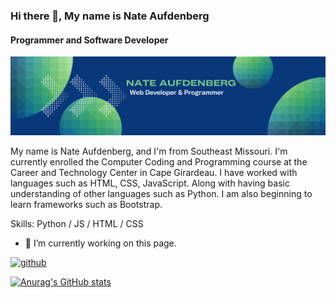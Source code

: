 ### Hi there 👋, My name is Nate Aufdenberg
#### Programmer and Software Developer
![Programmer and Software Developer](https://github.com/NateAufdenberg/NateAufdenberg/blob/main/Blue%2C%20Green%2C%20and%20White%20Modern%20Tech%20Web%20Developer%20LinkedIn%20Banner.png)

My name is Nate Aufdenberg, and I'm from Southeast Missouri. I'm currently enrolled the Computer Coding and Programming course at the Career and Technology Center in Cape Girardeau. I have worked with languages such as HTML, CSS, JavaScript. Along with having basic understanding of other languages such as Python. I am also beginning to learn frameworks such as Bootstrap.

Skills: Python / JS / HTML / CSS

- 🔭 I’m currently working on this page. 


[<img src='https://cdn.jsdelivr.net/npm/simple-icons@3.0.1/icons/github.svg' alt='github' height='40'>](https://github.com/NateAufdenberg)  




[![Anurag's GitHub stats](https://github-readme-stats.vercel.app/api?username=NateAufdenberg)](https://github.com/anuraghazra/github-readme-stats)

